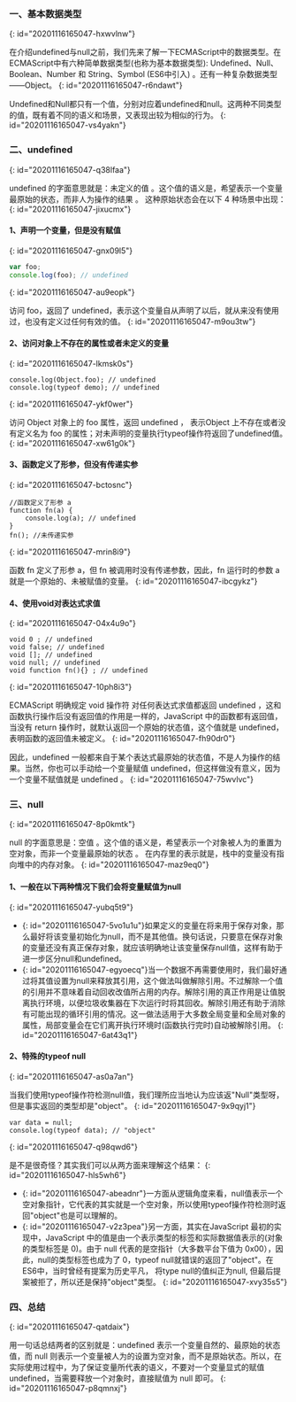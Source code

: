 ### 一、基本数据类型
{: id="20201116165047-hxwvlnw"}

在介绍undefined与null之前，我们先来了解一下ECMAScript中的数据类型。在ECMAScript中有六种简单数据类型(也称为基本数据类型): Undefined、Null、Boolean、Number 和 String、Symbol (ES6中引入) 。还有一种复杂数据类型——Object。
{: id="20201116165047-r6ndawt"}

Undefined和Null都只有一个值，分别对应着undefined和null。这两种不同类型的值，既有着不同的语义和场景，又表现出较为相似的行为。
{: id="20201116165047-vs4yakn"}

### 二、undefined
{: id="20201116165047-q38lfaa"}

undefined 的字面意思就是：未定义的值 。这个值的语义是，希望表示一个变量最原始的状态，而非人为操作的结果 。 这种原始状态会在以下 4 种场景中出现：
{: id="20201116165047-jixucmx"}

#### **1、声明一个变量，但是没有赋值**
{: id="20201116165047-gnx09l5"}

```javascript
var foo;
console.log(foo); // undefined
```
{: id="20201116165047-au9eopk"}

访问 foo，返回了 undefined，表示这个变量自从声明了以后，就从来没有使用过，也没有定义过任何有效的值。
{: id="20201116165047-m9ou3tw"}

#### **2、访问对象上不存在的属性或者未定义的变量**
{: id="20201116165047-lkmsk0s"}

```
console.log(Object.foo); // undefined
console.log(typeof demo); // undefined
```
{: id="20201116165047-ykf0wer"}

访问 Object 对象上的 foo 属性，返回 undefined ， 表示Object 上不存在或者没有定义名为 foo 的属性；对未声明的变量执行typeof操作符返回了undefined值。
{: id="20201116165047-xw61g0k"}

#### **3、函数定义了形参，但没有传递实参**
{: id="20201116165047-bctosnc"}

```
//函数定义了形参 a
function fn(a) {
    console.log(a); // undefined
}
fn(); //未传递实参
```
{: id="20201116165047-mrin8i9"}

函数 fn 定义了形参 a，但 fn 被调用时没有传递参数，因此，fn 运行时的参数 a 就是一个原始的、未被赋值的变量。
{: id="20201116165047-ibcgykz"}

#### **4、使用void对表达式求值**
{: id="20201116165047-04x4u9o"}

```
void 0 ; // undefined
void false; // undefined
void []; // undefined
void null; // undefined
void function fn(){} ; // undefined
```
{: id="20201116165047-10ph8i3"}

ECMAScript 明确规定 void 操作符 对任何表达式求值都返回 undefined ，这和函数执行操作后没有返回值的作用是一样的，JavaScript 中的函数都有返回值，当没有 return 操作时，就默认返回一个原始的状态值，这个值就是 undefined，表明函数的返回值未被定义。
{: id="20201116165047-fh90dr0"}

因此，undefined 一般都来自于某个表达式最原始的状态值，不是人为操作的结果。当然，你也可以手动给一个变量赋值 undefined，但这样做没有意义，因为一个变量不赋值就是 undefined 。
{: id="20201116165047-75wvlvc"}

### 三、null
{: id="20201116165047-8p0kmtk"}

null 的字面意思是：空值  。这个值的语义是，希望表示一个对象被人为的重置为空对象，而非一个变量最原始的状态 。 在内存里的表示就是，栈中的变量没有指向堆中的内存对象。
{: id="20201116165047-maz9eq0"}

#### **1、一般在以下两种情况下我们会将变量赋值为null**
{: id="20201116165047-yubq5t9"}

* {: id="20201116165047-5vo1u1u"}如果定义的变量在将来用于保存对象，那么最好将该变量初始化为null，而不是其他值。换句话说，只要意在保存对象的变量还没有真正保存对象，就应该明确地让该变量保存null值，这样有助于进一步区分null和undefined。
* {: id="20201116165047-egyoecq"}当一个数据不再需要使用时，我们最好通过将其值设置为null来释放其引用，这个做法叫做解除引用。不过解除一个值的引用并不意味着自动回收改值所占用的内存。解除引用的真正作用是让值脱离执行环境，以便垃圾收集器在下次运行时将其回收。解除引用还有助于消除有可能出现的循环引用的情况。这一做法适用于大多数全局变量和全局对象的属性，局部变量会在它们离开执行环境时(函数执行完时)自动被解除引用。
{: id="20201116165047-6at43q1"}

#### **2、特殊的typeof null**
{: id="20201116165047-as0a7an"}

当我们使用typeof操作符检测null值，我们理所应当地认为应该返"Null"类型呀，但是事实返回的类型却是"object"。
{: id="20201116165047-9x9qyj1"}

```
var data = null;
console.log(typeof data); // "object"
```
{: id="20201116165047-q98qwd6"}

是不是很奇怪？其实我们可以从两方面来理解这个结果：
{: id="20201116165047-hls5wh6"}

* {: id="20201116165047-abeadnr"}一方面从逻辑角度来看，null值表示一个空对象指针，它代表的其实就是一个空对象，所以使用typeof操作符检测时返回"object"也是可以理解的。
* {: id="20201116165047-v2z3pea"}另一方面，其实在JavaScript 最初的实现中，JavaScript 中的值是由一个表示类型的标签和实际数据值表示的(对象的类型标签是 0)。由于 null 代表的是空指针（大多数平台下值为 0x00），因此，null的类型标签也成为了 0，typeof null就错误的返回了"object"。在ES6中，当时曾经有提案为历史平凡， 将type null的值纠正为null, 但最后提案被拒了，所以还是保持"object"类型。
{: id="20201116165047-xvy35s5"}

### 四、总结
{: id="20201116165047-qatdaix"}

用一句话总结两者的区别就是：undefined 表示一个变量自然的、最原始的状态值，而 null 则表示一个变量被人为的设置为空对象，而不是原始状态。所以，在实际使用过程中，为了保证变量所代表的语义，不要对一个变量显式的赋值 undefined，当需要释放一个对象时，直接赋值为 null 即可。
{: id="20201116165047-p8qmnxj"}
